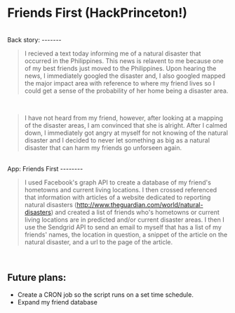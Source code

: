 Friends First (HackPrinceton!)
=========
<br/>
Back story:
-------
<br/>

  >I recieved a text today informing me of a natural disaster that occurred in the Philippines.
  >This news is relavent to me because one of my best friends just moved to the Philippines. Upon
  >hearing the news, I immediately googled the disaster and, I also googled mapped the major impact area
  >with reference to where my friend lives so I could get a sense of the probability of her home being
  >a disaster area. 
  
  <br/>
  
  >I have not heard from my friend, however, after looking at a mapping of the disaster areas, I am 
  >convinced that she is alright. After I calmed down, I immediately got angry at myself for not knowing of the 
  >natural disaster and I decided to never let something as big as a natural disaster that can harm my
  >friends go unforseen again.
  
 <br/>
 App: Friends First
--------

 <br/>

>I used Facebook's graph API to create a database of my friend's hometowns and current living locations. 
>I then crossed referenced that information with articles of a website dedicated to reporting natural 
>disasters (http://www.theguardian.com/world/natural-disasters) and created a list of friends who's
>hometowns or current living locations are in predicted and/or current disaster areas. I then 
>I use the Sendgrid API to send an email to myself that has a list of my friends' names, the location
>in question, a snippet of the article on the natural disaster, and a url to the page of the article.

<br/>

Future plans:
-----------
* Create a CRON job so the script runs on a set time schedule.
* Expand my friend database

